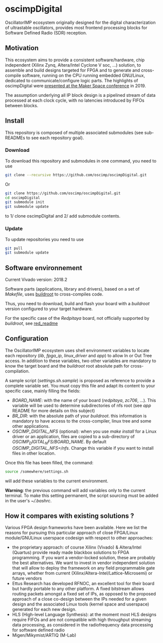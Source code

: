 # oscimpDigital
OscillatorIMP ecosystem originally designed for the digital characterization of ultrastable
oscillators, provides most frontend processing blocks for Software Defined Radio (SDR) reception.

## Motivation

This ecosystem aims to provide a consistent software/hardware, chip independent
(Xilinx Zynq, Altera/Intel Cyclone V soc, ...) solution, to assemble and build
designs targeted for FPGA and to generate and cross-compile software, running
on the CPU running embedded GNU/Linux, dedicated to communicate/configure
logic parts. The highlights of oscimpDigital were [presented at the Maker Space conference](https://www.youtube.com/watch?v=SSzR_pnZnjs&feature=youtu.be) in 2019.

The assumption underlying all IP block design is a pipelined stream of data 
processed at each clock cycle, with no latencies introduced by FIFOs between blocks.

## Install

This repository is composed of multiple associated submodules (see sub-READMEs
to see each repository goal).

### Download

To download this repository and submodules in one command, you need to use
```bash
git clone --recursive https://github.com/oscimp/oscimpDigital.git
```

Or
```bash
git clone https://github.com/oscimp/oscimpDigital.git
cd oscimpDigital
git submodule init
git submodule update
```
to 1/ clone oscimpDigital and 2/ add submodule contents.

### Update

To update repositories you need to use
```bash
git pull
git submodule update
```

## Software environnement

Current Vivado version: 2018.2

Software parts (applications, library and drivers), based on a set of
*Makefile*, uses [buildroot](http://www.buildroot.org) to cross-compiles code.

Thus, you need to download, build and flash your board with a *buildroot*
version configured to your target hardware.

For the specific case of the *Redpitaya* board, not officially supported by
*buildroot*, see
[red_readme](https://github.com/trabucayre/redpitaya/blob/master/README.md)


## Configuration

The OscillatorIMP ecosystem uses shell environment variables to locate each
repository (*lib*, *fpga_ip*, *linux_driver* and *app*) to allow
In or Out Tree access. In addition to these variables, two other variables are
mandatory to know the target board and the *buildroot* root absolute path for
cross-compilation. 

A sample script (*settings.sh.sample*) is proposed as reference to provide a
complete variable set. You must copy this file and adapt its content to your
specific case, mainly filling the fields:
- *BOARD_NAME*: with the name of your board (*redpitaya*, *zc706*, ...). This
variable will be used to determine subdirectories of nfs root (see *app*
README for more details on this subject)
- *BR_DIR*: with the absolute path of your *buildroot*. this information is
mandatory to have access to the cross-compiler, linux tree and some other
applications.
- *OSCIMP_DIGITAL_NFS* (optional): when you use *make install* for a Linux driver
or an application, files are copied to a sub-directory of *$OSCIMP_DIGITAL_NFS/$BOARD_NAME*.
By default *OSCIMP_DIGITAL_NFS=/nfs*. Change this variable if you want to
install files in other location.

Once this file has been filled, the command:
```bash
source /somewhere/settings.sh
```
will add these variables to the current environment.

**Warning**: the previous command will add variables only to the current
terminal. To make this setting permanent, the script sourcing must be added
in the user's *~/.bashrc*.

## How it compares with existing solutions ?

Various FPGA design frameworks have been available. Here we list the reasons for pursuing this particular approach of close FPGA/Linux module/GNULinux userspace codesign with respect to other approaches:
- the proprietary approach: of course Xilinx (Vivado) & Altera/Intel (Quartus) provide ready made blackbox solutions to FPGA programming. If you want a vendor-locked solution, these are probably the best alternatives. We want to invest in vendor independent solution that will allow to deploy the framework on any field programmable gate arrays, whether from current (Xilinx/Altera-Intel/Lattice-Microsemi) or future vendors
- Ettus Research has developed RFNOC, an excellent tool for their board but hardly portable to any other platform. A fixed bitstream allows routing packets amongst a fixed set of IPs, as opposed to the proposed approach of a close co-design between the IPs needed for a given design and the associated Linux tools (kernel space and userspace) generated for each new design.
- HLS (High-level Language Synthesis): at the moment most HLS designs require FIFOs and are not compatible with high throughput
streaming data processing, as considered in the radiofrequency data processing for software defined radio
- Migen/Mikymist/ARTIQ (M-Lab)
